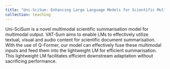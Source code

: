 ```yaml
---
title: "Uni-SciSum: Enhancing Large Language Models for Scientific Multimodal Summarization with Multimodal Output"
collection: teaching
---
```

Uni-SciSum is a novel multimodal scientific summarisation model for multimodal output. VAT-Sum aims to enable LMs to effectively utilize textual, visual and audio content for scientific document summarisation. With the use of Q-Former, our model can effectively fuse these multimodal inputs and feed them into the lightweight LM for efficient summarisation. This lightweight LM facilitates efficient downstream adaptation without sacrificing performance.
